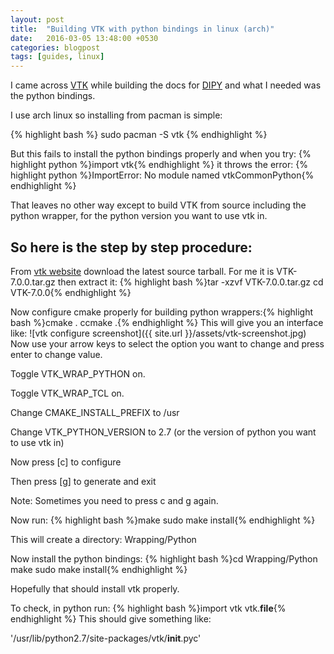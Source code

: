 ```yaml
---
layout: post
title:  "Building VTK with python bindings in linux (arch)"
date:   2016-03-05 13:48:00 +0530
categories: blogpost
tags: [guides, linux]
---
```


I came across [VTK](http://www.vtk.org/) while building the docs for [DIPY](http://nipy.org/dipy/) and what I needed was the python bindings.

I use arch linux so installing from pacman is simple:

{% highlight bash %}
sudo pacman -S vtk
{% endhighlight %}

But this fails to install the python bindings properly and when you try: {% highlight python %}import vtk{% endhighlight %} it throws the error: {% highlight python %}ImportError: No module named vtkCommonPython{% endhighlight %}

That leaves no other way except to build VTK from source including the python wrapper, for the python version you want to use vtk in.

So here is the step by step procedure:
--------------------------------------

From [vtk website](http://www.vtk.org/) download the latest source tarball. For me it is VTK-7.0.0.tar.gz then extract it: {% highlight bash %}tar -xzvf VTK-7.0.0.tar.gz cd VTK-7.0.0{% endhighlight %}

Now configure cmake properly for building python wrappers:{% highlight bash %}cmake .
ccmake .{% endhighlight %} This will give you an interface like: ![vtk configure screenshot]({{ site.url }}/assets/vtk-screenshot.jpg)
Now use your arrow keys to select the option you want to change and press enter to change value.

Toggle VTK_WRAP_PYTHON on.

Toggle VTK_WRAP_TCL on.

Change CMAKE_INSTALL_PREFIX to /usr

Change VTK_PYTHON_VERSION to 2.7 (or the version of python you want to use vtk in)

Now press [c] to configure

Then press [g] to generate and exit

Note: Sometimes you need to press c and g again.

Now run: {% highlight bash %}make
sudo make install{% endhighlight %}

This will create a directory: Wrapping/Python

Now install the python bindings:
{% highlight bash %}cd Wrapping/Python
make
sudo make install{% endhighlight %}

Hopefully that should install vtk properly.

To check, in python run:
{% highlight bash %}import vtk
vtk.__file__{% endhighlight %}
This should give something like:

'/usr/lib/python2.7/site-packages/vtk/__init__.pyc'